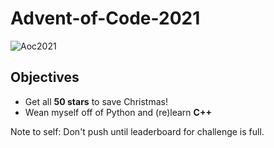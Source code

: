 # Advent-of-Code-2021

![Aoc2021](https://user-images.githubusercontent.com/7789866/144582300-f053e836-ac28-42b9-ba1e-4be4fdb6f68d.png)

## Objectives
* Get all **50 stars** to save Christmas!
* Wean myself off of Python and (re)learn **C++**

Note to self: Don't push until leaderboard for challenge is full.
